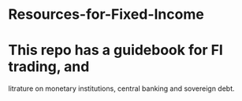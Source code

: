 # Resources-for-Fixed-Income

# This repo has a guidebook for FI trading, and 
litrature on monetary institutions, central banking and sovereign debt.
